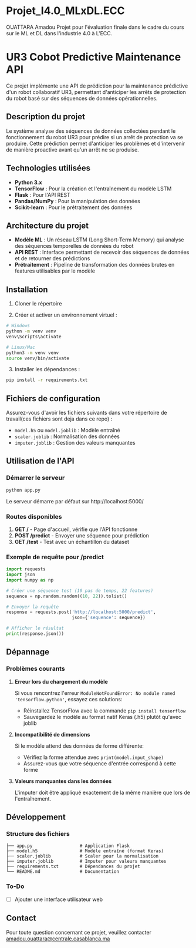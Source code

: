 # Projet_I4.0_MLxDL.ECC

OUATTARA Amadou
Projet pour l'évaluation finale dans le cadre du cours sur le ML et DL dans l'industrie 4.0 à L'ECC.


# UR3 Cobot Predictive Maintenance API

Ce projet implémente une API de prédiction pour la maintenance prédictive d'un robot collaboratif UR3, permettant d'anticiper les arrêts de protection du robot basé sur des séquences de données opérationnelles.

## Description du projet

Le système analyse des séquences de données collectées pendant le fonctionnement du robot UR3 pour prédire si un arrêt de protection va se produire. Cette prédiction permet d'anticiper les problèmes et d'intervenir de manière proactive avant qu'un arrêt ne se produise.

## Technologies utilisées

- **Python 3.x**
- **TensorFlow** : Pour la création et l'entraînement du modèle LSTM
- **Flask** : Pour l'API REST
- **Pandas/NumPy** : Pour la manipulation des données
- **Scikit-learn** : Pour le prétraitement des données

## Architecture du projet

- **Modèle ML** : Un réseau LSTM (Long Short-Term Memory) qui analyse des séquences temporelles de données du robot
- **API REST** : Interface permettant de recevoir des séquences de données et de retourner des prédictions
- **Prétraitement** : Pipeline de transformation des données brutes en features utilisables par le modèle

## Installation

1. Cloner le répertoire

2. Créer et activer un environnement virtuel :
```bash
# Windows
python -m venv venv
venv\Scripts\activate

# Linux/Mac
python3 -m venv venv
source venv/bin/activate
```

3. Installer les dépendances :
```bash
pip install -r requirements.txt
```

## Fichiers de configuration

Assurez-vous d'avoir les fichiers suivants dans votre répertoire de travail(ces fichiers sont deja dans ce repo) :
- `model.h5` ou `model.joblib` : Modèle entraîné
- `scaler.joblib` : Normalisation des données
- `imputer.joblib` : Gestion des valeurs manquantes

## Utilisation de l'API

### Démarrer le serveur

```bash
python app.py
```

Le serveur démarre par défaut sur http://localhost:5000/

### Routes disponibles

1. **GET /** - Page d'accueil, vérifie que l'API fonctionne
2. **POST /predict** - Envoyer une séquence pour prédiction
3. **GET /test** - Test avec un échantillon du dataset

### Exemple de requête pour /predict

```python
import requests
import json
import numpy as np

# Créer une séquence test (10 pas de temps, 22 features)
sequence = np.random.random((10, 22)).tolist()

# Envoyer la requête
response = requests.post('http://localhost:5000/predict', 
                         json={'sequence': sequence})

# Afficher le résultat
print(response.json())
```

## Dépannage

### Problèmes courants

1. **Erreur lors du chargement du modèle**

   Si vous rencontrez l'erreur `ModuleNotFoundError: No module named 'tensorflow.python'`, essayez ces solutions:
   - Réinstallez TensorFlow avec la commande `pip install tensorflow`
   - Sauvegardez le modèle au format natif Keras (.h5) plutôt qu'avec joblib

2. **Incompatibilité de dimensions**

   Si le modèle attend des données de forme différente:
   - Vérifiez la forme attendue avec `print(model.input_shape)`
   - Assurez-vous que votre séquence d'entrée correspond à cette forme

3. **Valeurs manquantes dans les données**

   L'imputer doit être appliqué exactement de la même manière que lors de l'entraînement.

## Développement

### Structure des fichiers

```
├── app.py                  # Application Flask
├── model.h5                # Modèle entraîné (format Keras)
├── scaler.joblib           # Scaler pour la normalisation
├── imputer.joblib          # Imputer pour valeurs manquantes
├── requirements.txt        # Dépendances du projet
└── README.md               # Documentation
```

### To-Do

- [ ] Ajouter une interface utilisateur web

## Contact

Pour toute question concernant ce projet, veuillez contacter amadou.ouattara@centrale.casablanca.ma